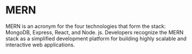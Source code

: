 # MERN
 MERN is an acronym for the four technologies that form the stack: MongoDB, Express, React, and Node. js. Developers recognize the MERN stack as a simplified development platform for building highly scalable and interactive web applications.

